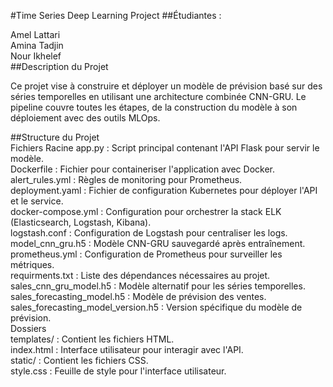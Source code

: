 #Time Series Deep Learning Project
##Étudiantes :  

  Amel Lattari  
  Amina Tadjin  
  Nour Ikhelef  
##Description du Projet  

Ce projet vise à construire et déployer un modèle de prévision basé sur des séries temporelles en utilisant une architecture combinée CNN-GRU. Le pipeline couvre toutes les étapes, de la construction du modèle à son déploiement avec des outils MLOps.

##Structure du Projet  
  Fichiers Racine
    app.py : Script principal contenant l'API Flask pour servir le modèle.  
    Dockerfile : Fichier pour containeriser l'application avec Docker.  
    alert_rules.yml : Règles de monitoring pour Prometheus.  
    deployment.yaml : Fichier de configuration Kubernetes pour déployer l'API et le service.  
    docker-compose.yml : Configuration pour orchestrer la stack ELK (Elasticsearch, Logstash, Kibana).  
    logstash.conf : Configuration de Logstash pour centraliser les logs.  
    model_cnn_gru.h5 : Modèle CNN-GRU sauvegardé après entraînement.  
    prometheus.yml : Configuration de Prometheus pour surveiller les métriques.  
    requirments.txt : Liste des dépendances nécessaires au projet.  
    sales_cnn_gru_model.h5 : Modèle alternatif pour les séries temporelles.  
    sales_forecasting_model.h5 : Modèle de prévision des ventes.  
    sales_forecasting_model_version.h5 : Version spécifique du modèle de prévision.  
  Dossiers  
    templates/ : Contient les fichiers HTML.  
    index.html : Interface utilisateur pour interagir avec l'API.  
    static/ : Contient les fichiers CSS.  
    style.css : Feuille de style pour l'interface utilisateur.  
